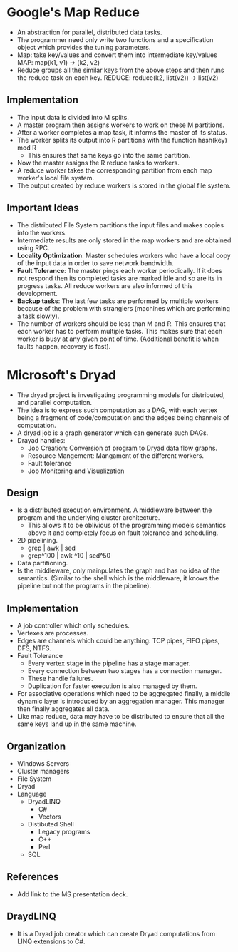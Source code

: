 # Google's Map Reduce
- An abstraction for parallel, distributed data tasks.
- The programmer need only write two functions and a specification
object which provides the tuning parameters.
- Map: take key/values and convert them into intermediate key/values
    MAP: map(k1, v1) -> (k2, v2)
- Reduce groups all the similar keys from the above steps and then
runs the reduce task on each key.
    REDUCE: reduce(k2, list(v2)) -> list(v2)

## Implementation
- The input data is divided into M splits.
- A master program then assigns workers to work on these M partitions.
- After a worker completes a map task, it informs the master of its status.
- The worker splits its output into R partitions with the function
    hash(key) mod R
    - This ensures that same keys go into the same partition.
- Now the master assigns the R reduce tasks to workers.
- A reduce worker takes the corresponding partition from each map worker's
local file system.
- The output created by reduce workers is stored in the global file system.

## Important Ideas
- The distributed File System partitions the input files and makes copies
into the workers.
- Intermediate results are only stored in the map workers and are obtained
using RPC.
- **Locality Optimization**: Master schedules workers who have a local copy of
the input data in order to save network bandwidth.
- **Fault Tolerance**: The master pings each worker periodically. If it
does not respond then its completed tasks are marked idle and so are
its in progress tasks. All reduce workers are also informed of this development.
- **Backup tasks**: The last few tasks are performed by multiple workers
because of the problem with stranglers (machines which are performing a task
slowly).
- The number of workers should be less than M and R. This ensures that each
worker has to perform multiple tasks. This makes sure that each worker is busy
at any given point of time. (Additional benefit is when faults happen, recovery is
fast).

# Microsoft's Dryad
- The dryad project is investigating programming models for distributed, and
parallel computation.
- The idea is to express such computation as a DAG, with each vertex being
a fragment of code/computation and the edges being channels of computation.
- A dryad job is a graph generator which can generate such DAGs.
- Drayad handles:
    - Job Creation: Conversion of program to Dryad data flow graphs.
    - Resource Mangement: Mangament of the different workers.
    - Fault tolerance
    - Job Monitoring and Visualization

## Design
- Is a distributed execution environment. A middleware between the program and the
underlying cluster architecture.
    - This allows it to be oblivious of the programming models semantics above it
    and completely focus on fault tolerance and scheduling.
- 2D pipelining.
    - grep | awk | sed
    - grep^100 | awk ^10 | sed^50
- Data partitioning.
- Is the middleware, only mainpulates the graph and has no idea of the semantics.
(Similar to the shell which is the middleware, it knows the pipeline but not the
programs in the pipeline).

## Implementation
- A job controller which only schedules.
- Vertexes are processes.
- Edges are channels which could be anything: TCP pipes, FIFO pipes, DFS, NTFS.
- Fault Tolerance
    - Every vertex stage in the pipeline has a stage manager.
    - Every connection between two stages has a connection manager.
    - These handle failures.
    - Duplication for faster execution is also managed by them.
- For associative operations which need to be aggregated finally, a middle dynamic
layer is introduced by an aggregation manager. This manager then finally aggregates
all data.
- Like map reduce, data may have to be distributed to ensure that all the same
keys land up in the same machine.

## Organization
- Windows Servers
- Cluster managers
- File System
- Dryad
- Language
    - DryadLINQ
        - C#
        - Vectors
    - Distibuted Shell
        - Legacy programs
        - C++
        - Perl
    - SQL

## References
- Add link to the MS presentation deck.

## DraydLINQ
- It is a Dryad job creator which can create Dryad computations from LINQ extensions
to C#.
